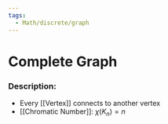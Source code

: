 ```yaml
---
tags:
  - Math/discrete/graph
---
```

# Complete Graph
### Description:
- Every [[Vertex]] connects to another vertex
- [[Chromatic Number]]: $\chi(K_n)=n$
### 